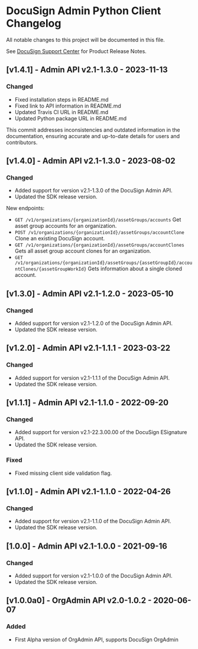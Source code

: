 # DocuSign Admin Python Client Changelog
All notable changes to this project will be documented in this file.

See [DocuSign Support Center](https://support.docusign.com/en/releasenotes/) for Product Release Notes.

## [v1.4.1] - Admin API v2.1-1.3.0 - 2023-11-13
### Changed
- Fixed installation steps in README.md
- Fixed link to API information in README.md
- Updated Travis CI URL in README.md
- Updated Python package URL in README.md

This commit addresses inconsistencies and outdated information in the documentation,
ensuring accurate and up-to-date details for users and contributors.

## [v1.4.0] - Admin API v2.1-1.3.0 - 2023-08-02
### Changed
- Added support for version v2.1-1.3.0 of the DocuSign Admin API.
- Updated the SDK release version.

New endpoints:
* `GET /v1/organizations/{organizationId}/assetGroups/accounts` Get asset group accounts for an organization.
* `POST /v1/organizations/{organizationId}/assetGroups/accountClone` Clone an existing DocuSign account.
* `GET /v1/organizations/{organizationId}/assetGroups/accountClones` Gets all asset group account clones for an organization.
* `GET /v1/organizations/{organizationId}/assetGroups/{assetGroupId}/accountClones/{assetGroupWorkId}` Gets information about a single cloned account.
## [v1.3.0] - Admin API v2.1-1.2.0 - 2023-05-10
### Changed
- Added support for version v2.1-1.2.0 of the DocuSign Admin API.
- Updated the SDK release version.

## [v1.2.0] - Admin API v2.1-1.1.1 - 2023-03-22
### Changed
- Added support for version v2.1-1.1.1 of the DocuSign Admin API.
- Updated the SDK release version.

## [v1.1.1] - Admin API v2.1-1.1.0 - 2022-09-20
### Changed
- Added support for version v2.1-22.3.00.00 of the DocuSign ESignature API.
- Updated the SDK release version.
### Fixed
- Fixed missing client side validation flag.

## [v1.1.0] - Admin API v2.1-1.1.0 - 2022-04-26
### Changed
- Added support for version v2.1-1.1.0 of the DocuSign Admin API.
- Updated the SDK release version.

## [1.0.0] - Admin API v2.1-1.0.0 - 2021-09-16
### Changed
- Added support for version v2.1-1.0.0 of the DocuSign Admin API.
- Updated the SDK release version.


## [v1.0.0a0] - OrgAdmin API v2.0-1.0.2 - 2020-06-07
### Added
- First Alpha version of OrgAdmin API, supports DocuSign OrgAdmin
